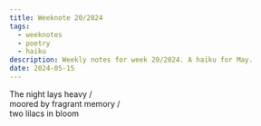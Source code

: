 ```yaml
---
title: Weeknote 20/2024
tags:
  - weeknotes
  - poetry
  - haiku
description: Weekly notes for week 20/2024. A haiku for May.
date: 2024-05-15
---
```

The night lays heavy /  
moored by fragrant memory /  
two lilacs in bloom 